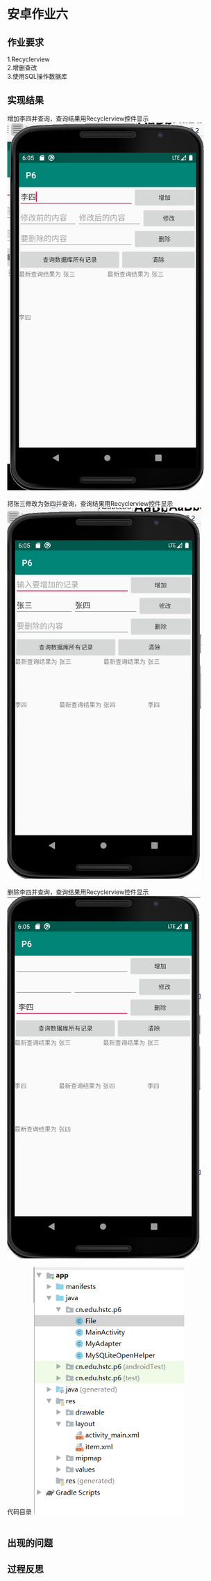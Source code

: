 安卓作业六
===========
作业要求<br>
-----------
1.Recyclerview<br>
2.增删查改<br>
3.使用SQL操作数据库<br>

实现结果<br>
-----------
增加李四并查询，查询结果用Recyclerview控件显示
![image](https://github.com/LS-56/2017112109_android/blob/master/P6.4/images/picture1.png)<br><br>
把张三修改为张四并查询，查询结果用Recyclerview控件显示
![image](https://github.com/LS-56/2017112109_android/blob/master/P6.4/images/picture2.png)<br><br>
删除李四并查询，查询结果用Recyclerview控件显示
![image](https://github.com/LS-56/2017112109_android/blob/master/P6.4/images/picture3.png)<br><br>
代码目录
![image](https://github.com/LS-56/2017112109_android/blob/master/P6.4/images/picture7.png)<br><br>


出现的问题<br>
-----------
过程反思<br>
-----------

